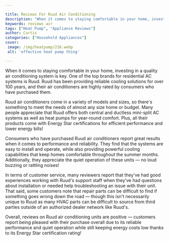 ```yaml
---

title: Reviews For Ruud Air Conditioning
description: "When it comes to staying comfortable in your home, investing in a quality air conditioning system is key. One of the top brands fo...read now to learn more"
keywords: reviews air
tags: ["Heat Pump", "Appliance Reviews"]
author: Curtis
categories: ["Household Appliances"]
cover: 
 image: /img/heatpump/218.webp
 alt: 'effective heat pump thing'

---
```


When it comes to staying comfortable in your home, investing in a quality air conditioning system is key. One of the top brands for residential AC systems is Ruud. Ruud has been providing reliable cooling solutions for over 100 years, and their air conditioners are highly rated by consumers who have purchased them. 

Ruud air conditioners come in a variety of models and sizes, so there's something to meet the needs of almost any size home or budget. Many people appreciate that Ruud offers both central and ductless mini-split AC systems as well as heat pumps for year-round comfort. Plus, all their products come with Energy Star certifications for efficient performance and lower energy bills!

Consumers who have purchased Ruud air conditioners report great results when it comes to performance and reliability. They find that the systems are easy to install and operate, while also providing powerful cooling capabilities that keep homes comfortable throughout the summer months. Additionally, they appreciate the quiet operation of these units — no loud buzzing or rattling noises! 

In terms of customer service, many reviewers report that they've had good experiences working with Ruud's support staff when they've had questions about installation or needed help troubleshooting an issue with their unit. That said, some customers note that repair parts can be difficult to find if something goes wrong down the road — though this isn't necessarily unique to Ruud as many HVAC parts can be difficult to source from third parties outside of an authorized dealer network like Ruud's. 

Overall, reviews on Ruud air conditioning units are positive — customers report being pleased with their purchase overall due to its reliable performance and quiet operation while still keeping energy costs low thanks to its Energy Star certification rating!
